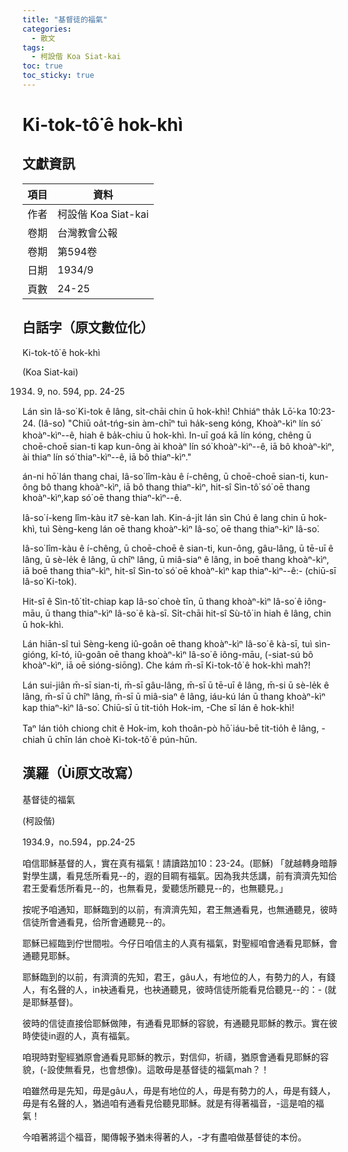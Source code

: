 ```yaml
---
title: "基督徒的福氣"
categories:
  - 散文
tags:
  - 柯設偕 Koa Siat-kai
toc: true
toc_sticky: true
---
```


# Ki-tok-tô͘ ê hok-khì

## 文獻資訊

| 項目 | 資料 |
|---|---|
| 作者 | 柯設偕 Koa Siat-kai |
| 卷期 | 台灣教會公報 |
| 卷期 | 第594卷 |
| 日期 | 1934/9 |
| 頁數 | 24-25 |

## 白話字（原文數位化）

Ki-tok-tô͘ ê hok-khì

(Koa Siat-kai)

1934. 9, no. 594, pp. 24-25

Lán sìn Iâ-so͘ Ki-tok ê lâng, si̍t-chāi chin ū hok-khì! Chhiáⁿ tha̍k Lō͘-ka 10:23-24. (Iâ-so͘) "Chiū oa̍t-tńg-sin àm-chīⁿ tuì ha̍k-seng kóng, Khoàⁿ-kìⁿ lín só͘ khoàⁿ-kìⁿ--ê, hiah ê ba̍k-chiu ū hok-khì. In-uī goá kā lín kóng, chêng ū choē-choē sian-ti kap kun-ông ài khoàⁿ lín só͘ khoàⁿ-kìⁿ--ê, iā bô khoàⁿ-kìⁿ, ài thiaⁿ lín só͘ thiaⁿ-kìⁿ--ê, iā bô thiaⁿ-kìⁿ."

án-ni hō͘ lán thang chai, Iâ-so͘ lîm-kàu ê í-chêng, ū choē-choē sian-ti, kun-ông bô thang khoàⁿ-kìⁿ, iā bô thang thiaⁿ-kìⁿ, hit-sî Sìn-tô͘ só͘ oē thang khoàⁿ-kìⁿ,kap só͘ oē thang thiaⁿ-kìⁿ--ê.

Iâ-so͘ í-keng lîm-kàu it7 sè-kan lah. Kin-á-ji̍t lán sìn Chú ê lang chin ū hok-khì, tuì Sèng-keng lán oē thang khoàⁿ-kìⁿ Iâ-so͘, oē thang thiaⁿ-kìⁿ Iâ-so͘.

Iâ-so͘ lîm-kàu ê í-chêng, ū choē-choē ê sian-ti, kun-ông, gâu-lâng, ū tē-uī ê lâng, ū sè-le̍k ê lâng, ū chîⁿ lâng, ū miâ-siaⁿ ê lâng, in boē thang khoàⁿ-kìⁿ, iā boē thang thiaⁿ-kìⁿ, hit-sî Sìn-to͘ só͘ oē khoàⁿ-kìⁿ kap thiaⁿ-kìⁿ--ê:- (chiū-sī Iâ-so͘ Ki-tok).

Hit-sî ê Sìn-tô͘ ti̍t-chiap kap Iâ-so͘ choè tīn, ū thang khoàⁿ-kìⁿ Iâ-so͘ ê iông-māu, ū thang thiaⁿ-kìⁿ Iâ-so͘ ê kà-sī. Si̍t-chāi hit-sî Sù-tô͘ in hiah ê lâng, chin ū hok-khì.

Lán hiān-sî tuì Sèng-keng iû-goân oē thang khoàⁿ-kìⁿ Iâ-so͘ ê kà-sī, tuì sìn-gióng, kî-tó, iû-goân oē thang khoàⁿ-kìⁿ Iâ-so͘ ê iông-māu, (-siat-sú bô khoàⁿ-kìⁿ, iā oē sióng-siōng). Che kám m̄-sī Ki-tok-tô͘ ê hok-khì mah?!

Lán sui-jiân m̄-sī sian-ti, m̄-sī gâu-lâng, m̄-sī ū tē-uī ê lâng, m̄-si ū sè-le̍k ê lâng, m̄-sī ū chîⁿ lâng, m̄-sī ū miâ-siaⁿ ê lâng, iáu-kú lán ū thang khoàⁿ-kìⁿ kap thiaⁿ-kìⁿ Iâ-so͘. Chiū-sī ū tit-tio̍h Hok-im, -Che sī lán ê hok-khì!

Taⁿ lán tio̍h chiong chit ê Hok-im, koh thoân-pò hō͘ iáu-bē tit-tio̍h ê lâng, -chiah ū chīn lán choè Ki-tok-tô͘ ê pún-hūn.

## 漢羅（Ùi原文改寫）

基督徒的福氣

(柯設偕)

1934.9，no.594，pp.24-25

咱信耶穌基督的人，實在真有福氣！請讀路加10：23-24。(耶穌) 「就越轉身暗靜對學生講，看見恁所看見--的，遐的目睭有福氣。因為我共恁講，前有濟濟先知佮君王愛看恁所看見--的，也無看見，愛聽恁所聽見--的，也無聽見。」

按呢予咱通知，耶穌臨到的以前，有濟濟先知，君王無通看見，也無通聽見，彼時信徒所會通看見，佮所會通聽見--的。

耶穌已經臨到佇世間啦。今仔日咱信主的人真有福氣，對聖經咱會通看見耶穌，會通聽見耶穌。

耶穌臨到的以前，有濟濟的先知，君王，gâu人，有地位的人，有勢力的人，有錢人，有名聲的人，in袂通看見，也袂通聽見，彼時信徒所能看見佮聽見--的：- (就是耶穌基督)。

彼時的信徒直接佮耶穌做陣，有通看見耶穌的容貌，有通聽見耶穌的教示。實在彼時使徒in遐的人，真有福氣。

咱現時對聖經猶原會通看見耶穌的教示，對信仰，祈禱，猶原會通看見耶穌的容貌，(-設使無看見，也會想像)。這敢毋是基督徒的福氣mah？！

咱雖然毋是先知，毋是gâu人，毋是有地位的人，毋是有勢力的人，毋是有錢人，毋是有名聲的人，猶過咱有通看見佮聽見耶穌。就是有得著福音，-這是咱的福氣！

今咱著將這个福音，閣傳報予猶未得著的人，-才有盡咱做基督徒的本份。
